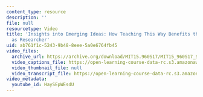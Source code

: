 ```yaml
---
content_type: resource
description: ''
file: null
resourcetype: Video
title: 'Insights into Emerging Ideas: How Teaching This Way Benefits the Instructor
  as Researcher'
uid: ab761f1c-5243-9b48-8eee-5a0e6764fb45
video_files:
  archive_url: https://archive.org/download/MIT15.960S17/MIT15_960S17_Sastry_Instructor_Interview_300k.mp4
  video_captions_file: https://open-learning-course-data-rc.s3.amazonaws.com/15-960-new-executive-thinking-social-impact-technology-projects-fall-2017-spring-2018/f15edfa05be056ad842cd1b3ca69dd0e_HaySEpWEsdU.vtt
  video_thumbnail_file: null
  video_transcript_file: https://open-learning-course-data-rc.s3.amazonaws.com/15-960-new-executive-thinking-social-impact-technology-projects-fall-2017-spring-2018/e500a9fb9cedaa821aa0e62cee745fab_HaySEpWEsdU.pdf
video_metadata:
  youtube_id: HaySEpWEsdU
---
```

